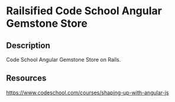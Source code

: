 <h1>Railsified Code School Angular Gemstone Store</h1>

<h2>Description</h2>

Code School Angular Gemstone Store on Rails.

<h2>Resources</h2>

https://www.codeschool.com/courses/shaping-up-with-angular-js
